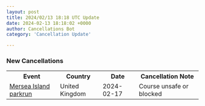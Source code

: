 ```yaml
---
layout: post
title: 2024/02/13 18:18 UTC Update
date: 2024-02-13 18:18:02 +0000
author: Cancellations Bot
category: 'Cancellation Update'

---
```


<h3>New Cancellations</h3>
<div class='hscrollable'>
<table style='width: 100%'>
    <tr>
        <th>Event</th>
        <th>Country</th>
        <th>Date</th>
        <th>Cancellation Note</th>
    </tr>
    <tr>
        <td><a href="https://www.parkrun.org.uk/merseaisland">Mersea Island parkrun</a></td>
        <td>United Kingdom</td>
        <td>2024-02-17</td>
        <td>Course unsafe or blocked</td>
    </tr>
</table>
</div>
